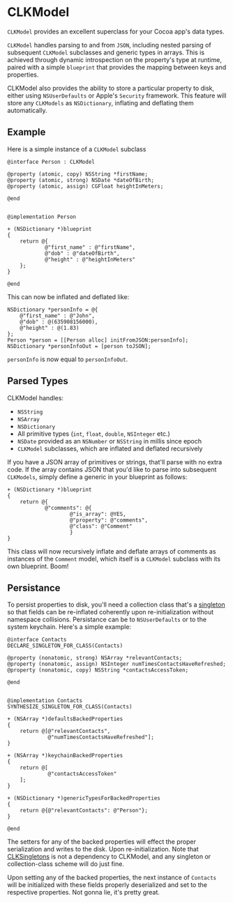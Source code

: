 # CLKModel

`CLKModel` provides an excellent superclass for your Cocoa app's data types.

`CLKModel` handles parsing to and from `JSON`, including nested parsing of subsequent `CLKModel` subclasses and generic types in arrays.  This is achieved through dynamic introspection on the property's type at runtime, paired with a simple `blueprint` that provides the mapping between keys and properties.

CLKModel also provides the ability to store a particular property to disk, either using `NSUserDefaults` or Apple's `Security` framework.  This feature will store any `CLKModels` as `NSDictionary`, inflating and deflating them automatically.

## Example

Here is a simple instance of a `CLKModel` subclass


```objc
@interface Person : CLKModel

@property (atomic, copy) NSString *firstName;
@property (atomic, strong) NSDate *dateOfBirth;
@property (atomic, assign) CGFloat heightInMeters;

@end


@implementation Person

+ (NSDictionary *)blueprint
{
    return @{
            @"first_name" : @"firstName",
            @"dob" : @"dateOfBirth",
            @"height" : @"heightInMeters"
    };
}

@end
```

This can now be inflated and deflated like:

```objc
NSDictionary *personInfo = @{
    @"first_name" : @"John",
    @"dob" : @(635908156000),
    @"height" : @(1.83)
};
Person *person = [[Person alloc] initFromJSON:personInfo];
NSDictionary *personInfoOut = [person toJSON];
```

`personInfo` is now equal to `personInfoOut`.

## Parsed Types

CLKModel handles:

* `NSString`
* `NSArray`
* `NSDictionary`
* All primitive types (`int`, `float`, `double`, `NSInteger` etc.)
* `NSDate` provided as an `NSNumber` or `NSString` in millis since epoch
* `CLKModel` subclasses, which are inflated and deflated recursively

If you have a JSON array of primitives or strings, that'll parse with no extra code.  If the array contains JSON that you'd like to parse into subsequent `CLKModels`, simply define a generic in your blueprint as follows:


```objc
+ (NSDictionary *)blueprint
{
    return @{
            @"comments": @{
                    @"is_array": @YES,
                    @"property": @"comments",
                    @"class": @"Comment"
                    }
}
```

This class will now recursively inflate and deflate arrays of comments as instances of the `Comment` model, which itself is a `CLKModel` subclass with its own blueprint.  Boom!


## Persistance

To persist properties to disk, you'll need a collection class that's a [singleton](https://github.com/Clinkle/CLKSingletons) so that fields can be re-inflated coherently upon re-initialization without namespace collisions.  Persistance can be to `NSUserDefaults` or to the system keychain.  Here's a simple example:

```objc
@interface Contacts
DECLARE_SINGLETON_FOR_CLASS(Contacts)

@property (nonatomic, strong) NSArray *relevantContacts;
@property (nonatomic, assign) NSInteger numTimesContactsHaveRefreshed;
@property (nonatomic, copy) NSString *contactsAccessToken;

@end


@implementation Contacts
SYNTHESIZE_SINGLETON_FOR_CLASS(Contacts)

+ (NSArray *)defaultsBackedProperties
{
    return @[@"relevantContacts",
             @"numTimesContactsHaveRefreshed"];
}

+ (NSArray *)keychainBackedProperties
{
    return @[
             @"contactsAccessToken"
    ];
}

+ (NSDictionary *)genericTypesForBackedProperties
{
    return @{@"relevantContacts": @"Person"};
}

@end
```

The setters for any of the backed properties will effect the proper serialization and writes to the disk.  Upon re-initialization.  Note that [CLKSingletons](https://github.com/Clinkle/CLKSingletons) is not a dependency to CLKModel, and any singleton or collection-class scheme will do just fine.

Upon setting any of the backed properties, the next instance of `Contacts` will be initialized with these fields properly deserialized and set to the respective properties.  Not gonna lie, it's pretty great.
